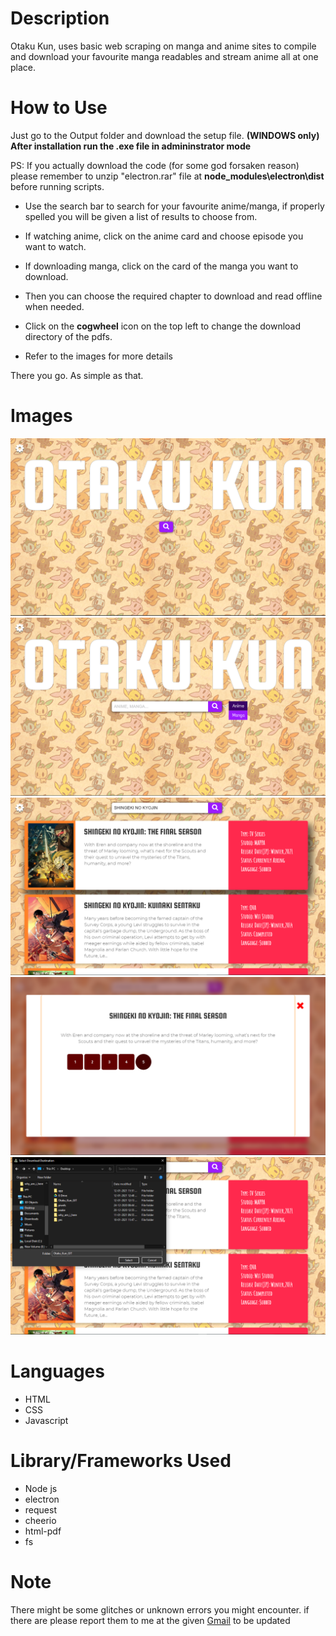 # Description
Otaku Kun, uses basic web scraping on manga and anime sites to compile and download your favourite manga readables and stream anime all at one place.

# How to Use
Just go to the Output folder and download the setup file. __(WINDOWS only)__
__After installation run the .exe file in admininstrator mode__

PS: If you actually download the code (for some god forsaken reason) please remember to unzip "electron.rar" file at __node_modules\electron\dist__ before running scripts.

* Use the search bar to search for your favourite anime/manga, if properly spelled you will be given a list of results to choose from.
* If watching anime, click on the anime card and choose episode you want to watch.
* If downloading manga, click on the card of the manga you want to download.
* Then you can choose the required chapter to download and read offline when needed.
* Click on the **cogwheel** icon on the top left to change the download directory of the pdfs.

* Refer to the images for more details

There you go. As simple as that.

# Images
<img src="Screenshots/Screenshot (13).png" alt="Directory Change"/>
<img src="Screenshots/Screenshot (14).png" alt="Main Page"/>
<img src="Screenshots/Screenshot (15).png" alt="Search Results"/>
<img src="Screenshots/Screenshot (16).png" alt="Download Links"/>
<img src="Screenshots/Screenshot (17).png" alt="Completed"/>

# Languages
* HTML
* CSS
* Javascript

# Library/Frameworks Used

* Node js
* electron
* request
* cheerio
* html-pdf
* fs

# Note
There might be some glitches or unknown errors you might encounter.
if there are please report them to me at the given <a href = "mailto: prananshsingh@gmail.com" target="_blank">Gmail</a> to be updated
